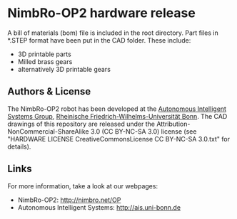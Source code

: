 NimbRo-OP2 hardware release
===========================

A bill of materials (bom) file is included in the root directory.
Part files in *.STEP format have been put in the CAD folder. 
These include:
* 3D printable parts
* Milled brass gears
* alternatively 3D printable gears

Authors & License
-----------------

The NimbRo-OP2 robot has been developed at the [Autonomous Intelligent Systems Group](http://ais.uni-bonn.de),
[Rheinische Friedrich-Wilhelms-Universität Bonn](http://www.uni-bonn.de). 
The CAD drawings of this repository are released under the Attribution-NonCommercial-ShareAlike 3.0 (CC BY-NC-SA 3.0) license 
(see "HARDWARE LICENSE CreativeCommonsLicense CC BY-NC-SA 3.0.txt" for details).

Links
-----

For more information, take a look at our webpages:

* NimbRo-OP2: http://nimbro.net/OP
* Autonomous Intelligent Systems: http://ais.uni-bonn.de